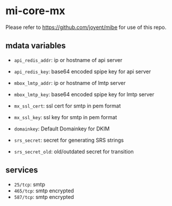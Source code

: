 mi-core-mx
==========

Please refer to https://github.com/joyent/mibe for use of this repo.

## mdata variables

- <code>api_redis_addr</code>: ip or hostname of api server
- <code>api_redis_key</code>: base64 encoded spipe key for api server
- <code>mbox_lmtp_addr</code>: ip or hostname of lmtp server
- <code>mbox_lmtp_key</code>: base64 encoded spipe key for lmtp server
- <code>mx_ssl_cert</code>: ssl cert for smtp in pem format
- <code>mx_ssl_key</code>: ssl key for smtp in pem format

- <code>domainkey</code>: Default Domainkey for DKIM
- <code>srs_secret</code>: secret for generating SRS strings
- <code>srs_secret_old</code>: old/outdated secret for transition

## services

- <code>25/tcp</code>: smtp
- <code>465/tcp</code>: smtp encrypted
- <code>587/tcp</code>: smtp encrypted
